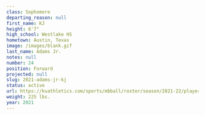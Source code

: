 ```yaml
---
class: Sophomore
departing_reason: null
first_name: KJ
height: 6'7"
high_school: Westlake HS
hometown: Austin, Texas
image: /images/blank.gif
last_name: Adams Jr.
notes: null
number: 24
position: Forward
projected: null
slug: 2021-adams-jr-kj
status: active
url: https://kuathletics.com/sports/mbball/roster/season/2021-22/player/kj-adams/
weight: 225 lbs.
year: 2021
---
```

